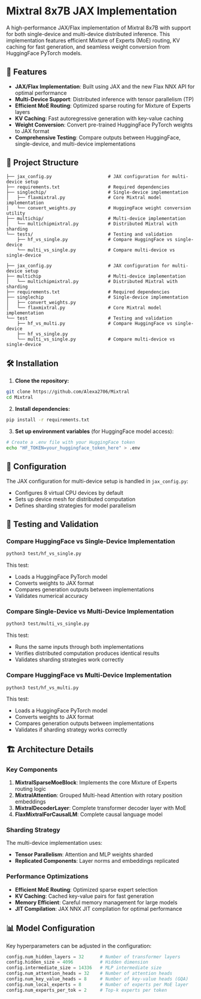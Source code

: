 # Mixtral 8x7B JAX Implementation

A high-performance JAX/Flax implementation of Mixtral 8x7B with support for both single-device and multi-device distributed inference. This implementation features efficient Mixture of Experts (MoE) routing, KV caching for fast generation, and seamless weight conversion from HuggingFace PyTorch models.

## 🚀 Features

- **JAX/Flax Implementation**: Built using JAX and the new Flax NNX API for optimal performance
- **Multi-Device Support**: Distributed inference with tensor parallelism (TP)
- **Efficient MoE Routing**: Optimized sparse routing for Mixture of Experts layers
- **KV Caching**: Fast autoregressive generation with key-value caching
- **Weight Conversion**: Convert pre-trained HuggingFace PyTorch weights to JAX format
- **Comprehensive Testing**: Compare outputs between HuggingFace, single-device, and multi-device implementations

## 📁 Project Structure

```
├── jax_config.py                     # JAX configuration for multi-device setup
├── requirements.txt                  # Required dependencies
├── singlechip/                       # Single-device implementation
│   ├── flaxmixtral.py                # Core Mixtral model implementation
│   └── convert_weights.py            # HuggingFace weight conversion utility
├── multichip/                        # Multi-device implementation
│   └── multichipmixtral.py           # Distributed Mixtral with sharding
└── tests/                            # Testing and validation
    ├── hf_vs_single.py               # Compare HuggingFace vs single-device
    └── multi_vs_single.py            # Compare multi-device vs single-device

├── jax_config.py                     # JAX configuration for multi-device setup
├── multichip                         # Multi-device implementation
│   └── multichipmixtral.py           # Distributed Mixtral with sharding
├── requirements.txt                  # Required dependencies
├── singlechip                        # Single-device implementation
│   ├── convert_weights.py
│   └── flaxmixtral.py                # Core Mixtral model implementation
└── test                              # Testing and validation
    ├── hf_vs_multi.py                # Compare HuggingFace vs single-device
    ├── hf_vs_single.py
    └── multi_vs_single.py            # Compare multi-device vs single-device
```

## 🛠️ Installation

1. **Clone the repository:**

```bash
git clone https://github.com/Alexa2706/Mixtral
cd Mixtral
```

2. **Install dependencies:**

```bash
pip install -r requirements.txt
```

3. **Set up environment variables** (for HuggingFace model access):

```bash
# Create a .env file with your HuggingFace token
echo "HF_TOKEN=your_huggingface_token_here" > .env
```

## 🔧 Configuration

The JAX configuration for multi-device setup is handled in `jax_config.py`:

- Configures 8 virtual CPU devices by default
- Sets up device mesh for distributed computation
- Defines sharding strategies for model parallelism

## 🧪 Testing and Validation

### Compare HuggingFace vs Single-Device Implementation

```bash
python3 test/hf_vs_single.py
```

This test:

- Loads a HuggingFace PyTorch model
- Converts weights to JAX format
- Compares generation outputs between implementations
- Validates numerical accuracy

### Compare Single-Device vs Multi-Device Implementation

```bash
python3 test/multi_vs_single.py
```

This test:

- Runs the same inputs through both implementations
- Verifies distributed computation produces identical results
- Validates sharding strategies work correctly

### Compare HuggingFace vs Multi-Device Implementation

```bash
python3 test/hf_vs_multi.py
```

This test:

- Loads a HuggingFace PyTorch model
- Converts weights to JAX format
- Compares generation outputs between implementations
- Validates if sharding strategy works correctly

## 🏗️ Architecture Details

### Key Components

1. **MixtralSparseMoeBlock**: Implements the core Mixture of Experts routing logic
2. **MixtralAttention**: Grouped Multi-head Attention with rotary position embeddings
3. **MixtralDecoderLayer**: Complete transformer decoder layer with MoE
4. **FlaxMixtralForCausalLM**: Complete causal language model

### Sharding Strategy

The multi-device implementation uses:

- **Tensor Parallelism**: Attention and MLP weights sharded
- **Replicated Components**: Layer norms and embeddings replicated

### Performance Optimizations

- **Efficient MoE Routing**: Optimized sparse expert selection
- **KV Caching**: Cached key-value pairs for fast generation
- **Memory Efficient**: Careful memory management for large models
- **JIT Compilation**: JAX NNX JIT compilation for optimal performance

## 📊 Model Configuration

Key hyperparameters can be adjusted in the configuration:

```python
config.num_hidden_layers = 32      # Number of transformer layers
config.hidden_size = 4096          # Hidden dimension
config.intermediate_size = 14336   # MLP intermediate size
config.num_attention_heads = 32    # Number of attention heads
config.num_key_value_heads = 8     # Number of key-value heads (GQA)
config.num_local_experts = 8       # Number of experts per MoE layer
config.num_experts_per_tok = 2     # Top-k experts per token
```

